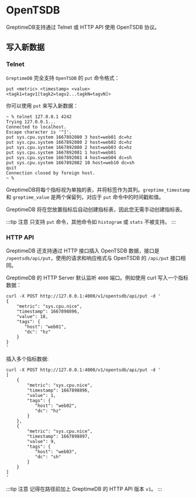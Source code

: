 # OpenTSDB

GreptimeDB支持通过 Telnet 或 HTTP API 使用 OpenTSDB 协议。

## 写入新数据

### Telnet

`GreptimeDB` 完全支持 `OpenTSDB` 的 `put` 命令格式：

`put <metric> <timestamp> <value> <tagk1=tagv1[tagk2=tagv2...tagkN=tagvN]>`

你可以使用 `put` 来写入新数据：

```shell
~ % telnet 127.0.0.1 4242
Trying 127.0.0.1...
Connected to localhost.
Escape character is '^]'.
put sys.cpu.system 1667892080 3 host=web01 dc=hz
put sys.cpu.system 1667892080 2 host=web02 dc=hz
put sys.cpu.system 1667892080 2 host=web03 dc=hz
put sys.cpu.system 1667892081 1 host=web01
put sys.cpu.system 1667892081 4 host=web04 dc=sh
put sys.cpu.system 1667892082 10 host=web10 dc=sh
quit
Connection closed by foreign host.
~ %
```

GreptimeDB将每个指标视为单独的表，并将标签作为其列。`greptime_timestamp` 和 `greptime_value` 是两个保留列，对应于 `put` 命令中的时间戳和值。

GreptimeDB 将在您放置指标后自动创建指标表，因此您无需手动创建指标表。

:::tip 注意
只支持 `put` 命令，其他命令如 `histogram` 或 `stats` 不被支持。
:::

### HTTP API

GreptimeDB 还支持通过 HTTP 接口插入 OpenTSDB 数据，接口是 `/opentsdb/api/put`，使用的请求和响应格式与 OpenTSDB 的 `/api/put` 接口相同。

GreptimeDB 的 HTTP Server 默认监听 `4000` 端口。例如使用 curl 写入一个指标数据：

```shell
curl -X POST http://127.0.0.1:4000/v1/opentsdb/api/put -d '
{
    "metric": "sys.cpu.nice",
    "timestamp": 1667898896,
    "value": 18,
    "tags": {
       "host": "web01",
       "dc": "hz"
    }
}
'
```

插入多个指标数据:

```shell
curl -X POST http://127.0.0.1:4000/v1/opentsdb/api/put -d '
[
    {
        "metric": "sys.cpu.nice",
        "timestamp": 1667898896,
        "value": 1,
        "tags": {
           "host": "web02",
           "dc": "hz"
        }
    },
    {
        "metric": "sys.cpu.nice",
        "timestamp": 1667898897,
        "value": 9,
        "tags": {
           "host": "web03",
           "dc": "sh"
        }
    }
]
'
```

:::tip 注意
记得在路径前加上 GreptimeDB 的 HTTP API 版本 `v1`。
:::

<!-- TODO -->
<!-- ## Delete -->